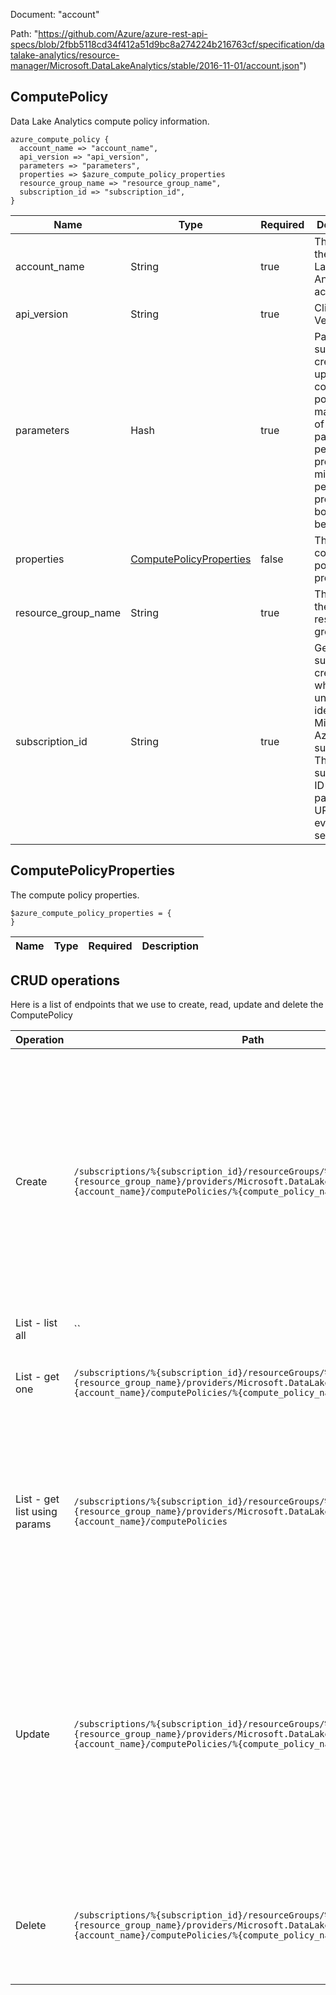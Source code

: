 Document: "account"


Path: "https://github.com/Azure/azure-rest-api-specs/blob/2fbb5118cd34f412a51d9bc8a274224b216763cf/specification/datalake-analytics/resource-manager/Microsoft.DataLakeAnalytics/stable/2016-11-01/account.json")

## ComputePolicy

Data Lake Analytics compute policy information.

```puppet
azure_compute_policy {
  account_name => "account_name",
  api_version => "api_version",
  parameters => "parameters",
  properties => $azure_compute_policy_properties
  resource_group_name => "resource_group_name",
  subscription_id => "subscription_id",
}
```

| Name        | Type           | Required       | Description       |
| ------------- | ------------- | ------------- | ------------- |
|account_name | String | true | The name of the Data Lake Analytics account. |
|api_version | String | true | Client Api Version. |
|parameters | Hash | true | Parameters supplied to create or update the compute policy. The max degree of parallelism per job property, min priority per job property, or both must be present. |
|properties | [ComputePolicyProperties](#computepolicyproperties) | false | The compute policy properties. |
|resource_group_name | String | true | The name of the Azure resource group. |
|subscription_id | String | true | Get subscription credentials which uniquely identify Microsoft Azure subscription. The subscription ID forms part of the URI for every service call. |
        
## ComputePolicyProperties

The compute policy properties.

```puppet
$azure_compute_policy_properties = {
}
```

| Name        | Type           | Required       | Description       |
| ------------- | ------------- | ------------- | ------------- |



## CRUD operations

Here is a list of endpoints that we use to create, read, update and delete the ComputePolicy

| Operation | Path | Verb | Description | OperationID |
| ------------- | ------------- | ------------- | ------------- | ------------- |
|Create|`/subscriptions/%{subscription_id}/resourceGroups/%{resource_group_name}/providers/Microsoft.DataLakeAnalytics/accounts/%{account_name}/computePolicies/%{compute_policy_name}`|Put|Creates or updates the specified compute policy. During update, the compute policy with the specified name will be replaced with this new compute policy. An account supports, at most, 50 policies|ComputePolicies_CreateOrUpdate|
|List - list all|``||||
|List - get one|`/subscriptions/%{subscription_id}/resourceGroups/%{resource_group_name}/providers/Microsoft.DataLakeAnalytics/accounts/%{account_name}/computePolicies/%{compute_policy_name}`|Get|Gets the specified Data Lake Analytics compute policy.|ComputePolicies_Get|
|List - get list using params|`/subscriptions/%{subscription_id}/resourceGroups/%{resource_group_name}/providers/Microsoft.DataLakeAnalytics/accounts/%{account_name}/computePolicies`|Get|Lists the Data Lake Analytics compute policies within the specified Data Lake Analytics account. An account supports, at most, 50 policies|ComputePolicies_ListByAccount|
|Update|`/subscriptions/%{subscription_id}/resourceGroups/%{resource_group_name}/providers/Microsoft.DataLakeAnalytics/accounts/%{account_name}/computePolicies/%{compute_policy_name}`|Put|Creates or updates the specified compute policy. During update, the compute policy with the specified name will be replaced with this new compute policy. An account supports, at most, 50 policies|ComputePolicies_CreateOrUpdate|
|Delete|`/subscriptions/%{subscription_id}/resourceGroups/%{resource_group_name}/providers/Microsoft.DataLakeAnalytics/accounts/%{account_name}/computePolicies/%{compute_policy_name}`|Delete|Deletes the specified compute policy from the specified Data Lake Analytics account|ComputePolicies_Delete|
